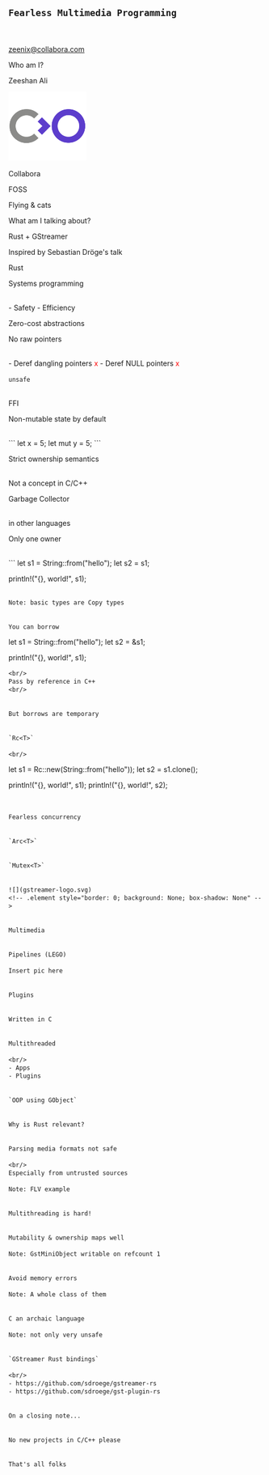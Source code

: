 ## `Fearless Multimedia Programming`

<br/><br/>
zeenix@collabora.com


Who am I?


Zeeshan Ali


![](collabora.png)
<!-- .element style="border: 0; background: None; box-shadow: None" -->

Collabora


FOSS


Flying & cats


What am I talking about?


Rust + GStreamer


Inspired by Sebastian Dröge's talk


Rust


Systems programming

<br/>
- Safety
- Efficiency


Zero-cost abstractions


No raw pointers

<br/>
- Deref dangling pointers <span style="color:red">x</span>
- Deref NULL pointers <span style="color:red">x</span>


`unsafe`

<br/>
FFI


Non-mutable state by default

<br/>
```
let x = 5;
let mut y = 5;
```


Strict ownership semantics

<br/>
Not a concept in C/C++


Garbage Collector

<br/>
in other languages


Only one owner

<br/>
```
let s1 = String::from("hello");
let s2 = s1;

println!("{}, world!", s1);
```

Note: basic types are Copy types


You can borrow

```
let s1 = String::from("hello");
let s2 = &s1;

println!("{}, world!", s1);
```
<br/>
Pass by reference in C++
<br/>


But borrows are temporary


`Rc<T>`

<br/>
```
let s1 = Rc::new(String::from("hello"));
let s2 = s1.clone();

println!("{}, world!", s1);
println!("{}, world!", s2);
```


Fearless concurrency


`Arc<T>`


`Mutex<T>`


![](gstreamer-logo.svg)
<!-- .element style="border: 0; background: None; box-shadow: None" -->


Multimedia


Pipelines (LEGO)

Insert pic here


Plugins


Written in C


Multithreaded

<br/>
- Apps
- Plugins


`OOP using GObject`


Why is Rust relevant?


Parsing media formats not safe

<br/>
Especially from untrusted sources

Note: FLV example


Multithreading is hard!


Mutability & ownership maps well

Note: GstMiniObject writable on refcount 1


Avoid memory errors

Note: A whole class of them


C an archaic language

Note: not only very unsafe


`GStreamer Rust bindings`

<br/>
- https://github.com/sdroege/gstreamer-rs
- https://github.com/sdroege/gst-plugin-rs


On a closing note...


No new projects in C/C++ please


That's all folks
